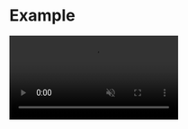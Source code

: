 # Example 
<video src="docs/materials/example_single_track.mp4" autoplay muted loop playsinline style="max-width:100%; height:auto;">
  Your browser does not support the video tag. <a href="docs/materials/example_single_track.mp4">Download the video</a>.
</video>

